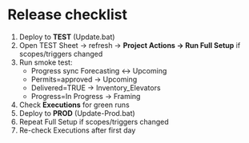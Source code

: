 ﻿# Release checklist

1. Deploy to **TEST** (Update.bat)
2. Open TEST Sheet → refresh → **Project Actions → Run Full Setup** if scopes/triggers changed
3. Run smoke test:
   - Progress sync Forecasting ↔ Upcoming
   - Permits=approved → Upcoming
   - Delivered=TRUE → Inventory_Elevators
   - Progress=In Progress → Framing
4. Check **Executions** for green runs
5. Deploy to **PROD** (Update-Prod.bat)
6. Repeat Full Setup if scopes/triggers changed
7. Re-check Executions after first day
